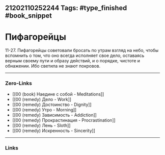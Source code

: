 21202110252244
Tags: #type_finished #book_snippet 
---
# Пифагорейцы

 11-27. Пифагорейцы советовали бросать по утрам взгляд на небо, чтобы вспомнить о том, что оно всегда исполняет свое дело, оставаясь верным своему пути и образу действий, и о порядке, чистоте и обнажении. Ибо светила не знают покровов. 

---
### Zero-Links
 - [[00 (book) Наедине с собой - Meditations]]
 - [[00 (remedy) Дело - Work]]
 - [[00 (remedy) Достоинство - Dignity]]
 - [[00 (remedy) Утро - Morning]]
 - [[00 (remedy) Зависимость - Addiction]] 
 - [[00 (remedy) Прокрастинация - Procrastination]]
 - [[00 (remedy) Лень - Sloth]]
 - [[00 (remedy) Искренность - Sincerity]]
---
### Links
